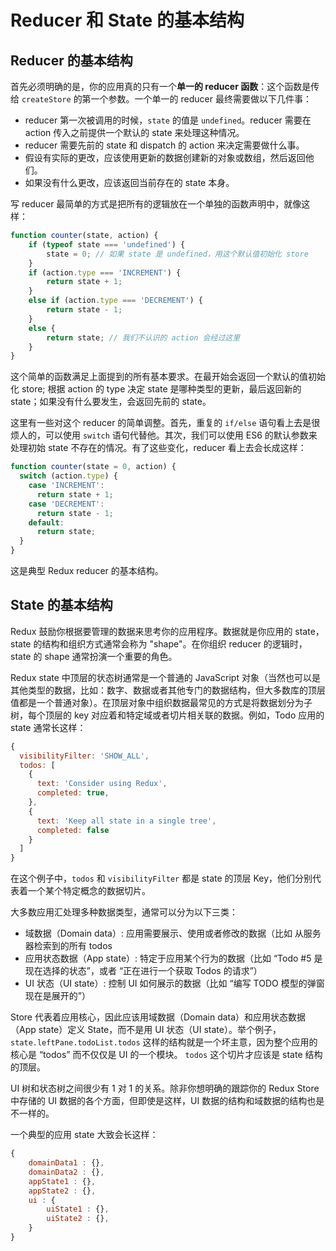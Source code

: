 # Reducer 和 State 的基本结构

## Reducer 的基本结构

首先必须明确的是，你的应用真的只有一个**单一的 reducer 函数**：这个函数是传给 `createStore` 的第一个参数。一个单一的 reducer 最终需要做以下几件事：

* reducer 第一次被调用的时候，`state` 的值是 `undefined`。reducer 需要在 action 传入之前提供一个默认的 state 来处理这种情况。
* reducer 需要先前的 state 和 dispatch 的 action 来决定需要做什么事。
* 假设有实际的更改，应该使用更新的数据创建新的对象或数组，然后返回他们。
* 如果没有什么更改，应该返回当前存在的 state 本身。

写 reducer 最简单的方式是把所有的逻辑放在一个单独的函数声明中，就像这样：

``` javascript
function counter(state, action) {
	if (typeof state === 'undefined') {
 		state = 0; // 如果 state 是 undefined，用这个默认值初始化 store
 	}
 	if (action.type === 'INCREMENT') {
 		return state + 1;
 	} 
 	else if (action.type === 'DECREMENT') {
 		return state - 1;
 	} 
 	else {
 		return state; // 我们不认识的 action 会经过这里
 	}
}
```

这个简单的函数满足上面提到的所有基本要求。在最开始会返回一个默认的值初始化 store; 根据 action 的 type 决定 state 是哪种类型的更新，最后返回新的 state；如果没有什么要发生，会返回先前的 state。

这里有一些对这个 reducer 的简单调整。首先，重复的 `if/else` 语句看上去是很烦人的，可以使用 `switch` 语句代替他。其次，我们可以使用 ES6 的默认参数来处理初始 state 不存在的情况。有了这些变化，reducer 看上去会长成这样：

``` javascript
function counter(state = 0, action) {
  switch (action.type) {
    case 'INCREMENT':
      return state + 1;
    case 'DECREMENT':
      return state - 1;
    default:
      return state;
  }
}
```
这是典型 Redux reducer 的基本结构。

## State 的基本结构

Redux 鼓励你根据要管理的数据来思考你的应用程序。数据就是你应用的 state，state 的结构和组织方式通常会称为 "shape"。在你组织 reducer 的逻辑时，state 的 shape 通常扮演一个重要的角色。

Redux state 中顶层的状态树通常是一个普通的 JavaScript 对象（当然也可以是其他类型的数据，比如：数字、数据或者其他专门的数据结构，但大多数库的顶层值都是一个普通对象）。在顶层对象中组织数据最常见的方式是将数据划分为子树，每个顶层的 key 对应着和特定域或者切片相关联的数据。例如，Todo 应用的 state 通常长这样：

``` javascript
{
  visibilityFilter: 'SHOW_ALL',
  todos: [
    {
      text: 'Consider using Redux',
      completed: true,
    },
    {
      text: 'Keep all state in a single tree',
      completed: false
    } 
  ]
}

```

在这个例子中，`todos` 和 `visibilityFilter` 都是 state 的顶层 Key，他们分别代表着一个某个特定概念的数据切片。

大多数应用汇处理多种数据类型，通常可以分为以下三类：

* 域数据（Domain data）: 应用需要展示、使用或者修改的数据（比如 从服务器检索到的所有 todos
* 应用状态数据（App state）: 特定于应用某个行为的数据（比如 “Todo #5 是现在选择的状态”，或者 “正在进行一个获取 Todos 的请求”）
* UI 状态（UI state）: 控制 UI 如何展示的数据（比如 “编写 TODO 模型的弹窗现在是展开的”）

Store 代表着应用核心，因此应该用域数据（Domain data）和应用状态数据（App state）定义 State，而不是用 UI 状态（UI state）。举个例子，`state.leftPane.todoList.todos` 这样的结构就是一个坏主意，因为整个应用的核心是 “todos” 而不仅仅是 UI 的一个模块。 `todos` 这个切片才应该是 state 结构的顶层。

UI 树和状态树之间很少有 1 对 1 的关系。除非你想明确的跟踪你的 Redux Store 中存储的 UI 数据的各个方面，但即使是这样，UI 数据的结构和域数据的结构也是不一样的。

一个典型的应用 state 大致会长这样：

``` javascript
{
    domainData1 : {},
    domainData2 : {},
    appState1 : {},
    appState2 : {},
    ui : {
        uiState1 : {},
        uiState2 : {},
    }
}
```
